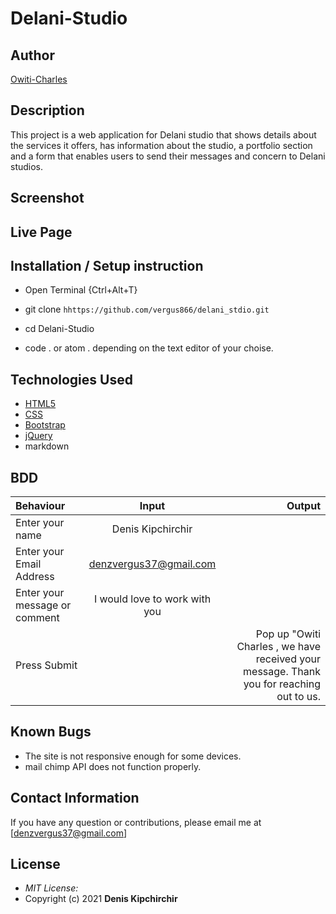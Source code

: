 # Delani-Studio

## Author

[Owiti-Charles](https://github.com/Vergus866)

## Description

This project is a web application for Delani studio that shows details about the services it offers, has information about the studio, a portfolio section and a form that enables users to send their messages and concern to Delani studios. 

## Screenshot


## Live Page 
 


## Installation / Setup instruction
* Open Terminal {Ctrl+Alt+T}

* git clone ```hhttps://github.com/vergus866/delani_stdio.git```

* cd Delani-Studio

* code . or atom . depending on the text editor of your choise.

## Technologies Used

* [HTML5](https://github.com/topics/html5)
* [CSS](https://github.com/topics/css3)
* [Bootstrap](https://github.com/topics/bootstrap)
* [jQuery](https://github.com/topics/javascript)
* markdown


## BDD
| Behaviour      | Input        | Output       |
| :------------- | :----------: | -----------: |
|  Enter your name  |   Denis Kipchirchir |     |
| Enter your Email Address  | denzvergus37@gmail.com |   |
| Enter your message or comment   |  I would love to work with you     |     |
| Press Submit|     |Pop up "Owiti Charles , we have received your message. Thank you for reaching out to us.|

## Known Bugs
* The site is not responsive enough for some devices. 
* mail chimp API does not function properly.

## Contact Information 

If you have any question or contributions, please email me at [denzvergus37@gmail.com]

## License
* *MIT License:*
* Copyright (c) 2021 **Denis Kipchirchir**
